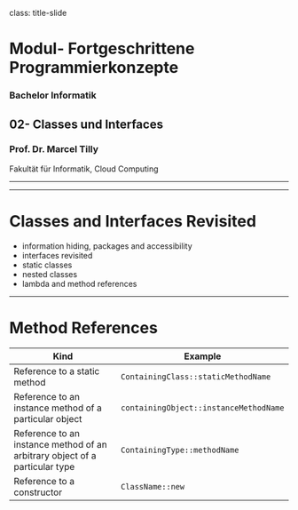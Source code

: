 class: title-slide  

# Modul- Fortgeschrittene Programmierkonzepte
### Bachelor Informatik

## 02- Classes und Interfaces
### Prof. Dr. Marcel Tilly
Fakultät für Informatik, Cloud Computing

---

---

# Classes and Interfaces Revisited

- information hiding, packages and accessibility
- interfaces revisited
- static classes
- nested classes
- lambda and method references

---

# Method References

| Kind	| Example
|-------|--------
|Reference to a static method	| `ContainingClass::staticMethodName`
|Reference to an instance method of a particular object	| `containingObject::instanceMethodName`
| Reference to an instance method of an arbitrary object of a particular type	| `ContainingType::methodName`
| Reference to a constructor	| `ClassName::new`

